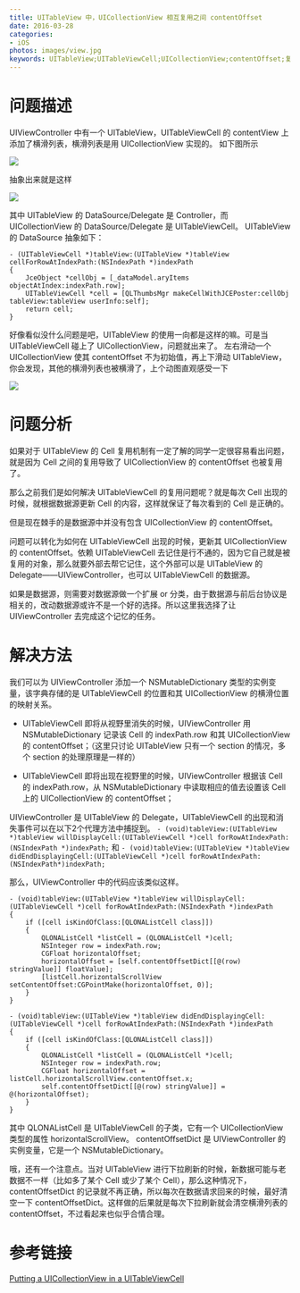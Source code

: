 ```yaml
---
title: UITableView 中，UICollectionView 相互复用之间 contentOffset
date: 2016-03-28
categories:
- iOS
photos: images/view.jpg
keywords: UITableView;UITableViewCell;UICollectionView;contentOffset;复用;reuse
---
```


# 问题描述
UIViewController 中有一个 UITableView，UITableViewCell 的 contentView 上添加了横滑列表，横滑列表是用 UICollectionView 实现的。
如下图所示

![](http://7xsd8c.com1.z0.glb.clouddn.com/contentOffset1.png)

抽象出来就是这样

![](http://7xsd8c.com1.z0.glb.clouddn.com/contentOffset2.png)


其中 UITableView 的 DataSource/Delegate 是 Controller，而 UICollectionView 的 DataSource/Delegate 是 UITableViewCell。
UITableView 的 DataSource 抽象如下：

	- (UITableViewCell *)tableView:(UITableView *)tableView cellForRowAtIndexPath:(NSIndexPath *)indexPath 
	{
		JceObject *cellObj = [_dataModel.aryItems objectAtIndex:indexPath.row];
		UITableViewCell *cell = [QLThumbsMgr makeCellWithJCEPoster:cellObj tableView:tableView userInfo:self];
		return cell;
	}

好像看似没什么问题是吧，UITableView 的使用一向都是这样的嘛。可是当 UITableViewCell 碰上了 UICollectionView，问题就出来了。
左右滑动一个 UICollectionView 使其 contentOffset 不为初始值，再上下滑动 UITableView，你会发现，其他的横滑列表也被横滑了，上个动图直观感受一下

![](http://7xsd8c.com1.z0.glb.clouddn.com/contentOffset3.gif)

# 问题分析
如果对于 UITableView 的 Cell 复用机制有一定了解的同学一定很容易看出问题，就是因为 Cell 之间的复用导致了 UICollectionView 的 contentOffset 也被复用了。

那么之前我们是如何解决 UITableViewCell 的复用问题呢？就是每次 Cell 出现的时候，就根据数据源更新 Cell 的内容，这样就保证了每次看到的 Cell 是正确的。

但是现在棘手的是数据源中并没有包含 UICollectionView 的 contentOffset。

问题可以转化为如何在 UITableViewCell 出现的时候，更新其 UICollectionView 的 contentOffset。依赖 UITableViewCell 去记住是行不通的，因为它自己就是被复用的对象，那么就要外部去帮它记住，这个外部可以是 UITableView 的 Delegate——UIViewController，也可以 UITableViewCell 的数据源。

如果是数据源，则需要对数据源做一个扩展 or 分类，由于数据源与前后台协议是相关的，改动数据源或许不是一个好的选择。所以这里我选择了让 UIViewController 去完成这个记忆的任务。

# 解决方法
我们可以为 UIViewController 添加一个 NSMutableDictionary 类型的实例变量，该字典存储的是 UITableViewCell 的位置和其 UICollectionView 的横滑位置的映射关系。

+ UITableViewCell 即将从视野里消失的时候，UIViewController 用 NSMutableDictionary 记录该 Cell 的 indexPath.row 和其 UICollectionView 的 contentOffset；（这里只讨论 UITableView 只有一个 section 的情况，多个 section 的处理原理是一样的）

+ UITableViewCell 即将出现在视野里的时候，UIViewController 根据该 Cell 的 indexPath.row，从 NSMutableDictionary 中读取相应的值去设置该 Cell 上的 UICollectionView 的 contentOffset；

UIViewController 是 UITableView 的 Delegate，UITableViewCell 的出现和消失事件可以在以下2个代理方法中捕捉到。
`- (void)tableView:(UITableView *)tableView willDisplayCell:(UITableViewCell *)cell forRowAtIndexPath:(NSIndexPath *)indexPath;`
和
`- (void)tableView:(UITableView *)tableView didEndDisplayingCell:(UITableViewCell *)cell forRowAtIndexPath:(NSIndexPath*)indexPath;`

那么，UIViewController 中的代码应该类似这样。


	- (void)tableView:(UITableView *)tableView willDisplayCell:(UITableViewCell *)cell forRowAtIndexPath:(NSIndexPath *)indexPath
	{
	    if ([cell isKindOfClass:[QLONAListCell class]])
		{
	        QLONAListCell *listCell = (QLONAListCell *)cell;
	        NSInteger row = indexPath.row;
	        CGFloat horizontalOffset;
	        horizontalOffset = [self.contentOffsetDict[[@(row) stringValue]] floatValue];
	        [listCell.horizontalScrollView setContentOffset:CGPointMake(horizontalOffset, 0)];
	    }
	}
	
	- (void)tableView:(UITableView *)tableView didEndDisplayingCell:(UITableViewCell *)cell forRowAtIndexPath:(NSIndexPath *)indexPath
	{
	    if ([cell isKindOfClass:[QLONAListCell class]])
	    {
	        QLONAListCell *listCell = (QLONAListCell *)cell;
	        NSInteger row = indexPath.row;
	        CGFloat horizontalOffset = listCell.horizontalScrollView.contentOffset.x;
	        self.contentOffsetDict[[@(row) stringValue]] = @(horizontalOffset);
	    }
	}

其中 QLONAListCell 是 UITableViewCell 的子类，它有一个 UICollectionView 类型的属性 horizontalScrollView。
contentOffsetDict 是 UIViewController 的实例变量，它是一个 NSMutableDictionary。

哦，还有一个注意点。当对 UITableView 进行下拉刷新的时候，新数据可能与老数据不一样（比如多了某个 Cell 或少了某个 Cell），那么这种情况下，contentOffsetDict 的记录就不再正确，所以每次在数据请求回来的时候，最好清空一下 contentOffsetDict。这样做的后果就是每次下拉刷新就会清空横滑列表的 contentOffset，不过看起来也似乎合情合理。

# 参考链接
[Putting a UICollectionView in a UITableViewCell](https://ashfurrow.com/blog/putting-a-uicollectionview-in-a-uitableviewcell/)